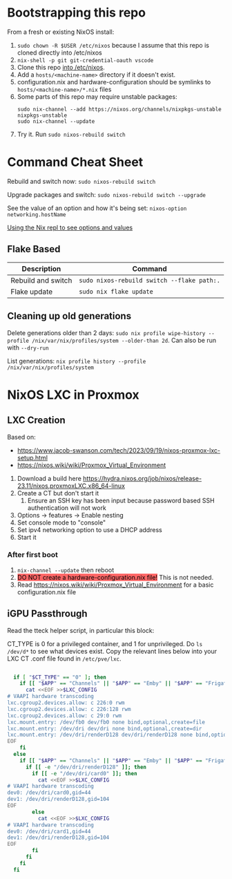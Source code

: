# Bootstrapping this repo
From a fresh or existing NixOS install:
1. ```sudo chown -R $USER /etc/nixos``` because I assume that this repo is cloned directly into /etc/nixos
2. ```nix-shell -p git git-credential-oauth vscode``` 
3. Clone this repo [into /etc/nixos](https://www.devgem.io/posts/how-to-clone-a-git-repository-into-an-existing-folder).
4. Add a ```hosts/<machine-name>``` directory if it doesn't exist.
5. configuration.nix and hardware-configuration should be symlinks to ```hosts/<machine-name>/*.nix``` files
6. Some parts of this repo may require unstable packages:
    ```
    sudo nix-channel --add https://nixos.org/channels/nixpkgs-unstable nixpkgs-unstable
    sudo nix-channel --update
    ```
7. Try it. Run ```sudo nixos-rebuild switch```

# Command Cheat Sheet
Rebuild and switch now: ```sudo nixos-rebuild switch```

Upgrade packages and switch: ```sudo nixos-rebuild switch --upgrade```

See the value of an option and how it's being set: ```nixos-option networking.hostName```

[Using the Nix repl to see options and values](https://jorel.dev/NixOS4Noobs/options.html#method-3-using-the-nix-repl)

## Flake Based


| Description | Command |
|-------------|---------|
| Rebuild and switch | ```sudo nixos-rebuild switch --flake path:.```|
| Flake update | ```sudo nix flake update``` |

## Cleaning up old generations
Delete generations older than 2 days: ```sudo nix profile wipe-history --profile /nix/var/nix/profiles/system --older-than 2d```. Can also be run with ```--dry-run```

List generations: ```nix profile history --profile /nix/var/nix/profiles/system```

# NixOS LXC in Proxmox

## LXC Creation
Based on:
- https://www.jacob-swanson.com/tech/2023/09/19/nixos-proxmox-lxc-setup.html
- https://nixos.wiki/wiki/Proxmox_Virtual_Environment

1. Download a build here https://hydra.nixos.org/job/nixos/release-23.11/nixos.proxmoxLXC.x86_64-linux
2. Create a CT but don't start it
	1. Ensure an SSH key has been input because password based SSH authentication will not work
3. Options -> features -> Enable nesting
4. Set console mode to "console"
5. Set ipv4 networking option to use a DHCP address
6. Start it

### After first boot
1. ```nix-channel --update``` then reboot
2. <mark style="background: #ff6666">DO NOT create a hardware-configuration.nix file!</mark> This is not needed.
3. Read https://nixos.wiki/wiki/Proxmox_Virtual_Environment for a basic configuration.nix file

## iGPU Passthrough
Read the tteck helper script, in particular this block:

CT_TYPE is 0 for a privileged container, and 1 for unprivileged. Do ```ls /dev/d*``` to see what devices exist. Copy the relevant lines below into your LXC CT .conf file found in ```/etc/pve/lxc```.

```bash

  if [ "$CT_TYPE" == "0" ]; then
    if [[ "$APP" == "Channels" || "$APP" == "Emby" || "$APP" == "Frigate" || "$APP" == "Jellyfin" || "$APP" == "Plex" || "$APP" == "Scrypted" || "$APP" == "Tdarr" || "$APP" == "Unmanic" ]]; then
      cat <<EOF >>$LXC_CONFIG
# VAAPI hardware transcoding
lxc.cgroup2.devices.allow: c 226:0 rwm
lxc.cgroup2.devices.allow: c 226:128 rwm
lxc.cgroup2.devices.allow: c 29:0 rwm
lxc.mount.entry: /dev/fb0 dev/fb0 none bind,optional,create=file
lxc.mount.entry: /dev/dri dev/dri none bind,optional,create=dir
lxc.mount.entry: /dev/dri/renderD128 dev/dri/renderD128 none bind,optional,create=file
EOF
    fi
  else
    if [[ "$APP" == "Channels" || "$APP" == "Emby" || "$APP" == "Frigate" || "$APP" == "Jellyfin" || "$APP" == "Plex" || "$APP" == "Scrypted" || "$APP" == "Tdarr" || "$APP" == "Unmanic" ]]; then
      if [[ -e "/dev/dri/renderD128" ]]; then
        if [[ -e "/dev/dri/card0" ]]; then
          cat <<EOF >>$LXC_CONFIG
# VAAPI hardware transcoding
dev0: /dev/dri/card0,gid=44
dev1: /dev/dri/renderD128,gid=104
EOF
        else
          cat <<EOF >>$LXC_CONFIG
# VAAPI hardware transcoding
dev0: /dev/dri/card1,gid=44
dev1: /dev/dri/renderD128,gid=104
EOF
        fi
      fi
    fi
  fi
```